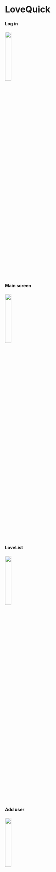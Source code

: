 # LoveQuick

#### Log in  
<img src="https://user-images.githubusercontent.com/60758557/91782528-5d094b00-ebcb-11ea-9111-366e2e8a19da.png" width="20%">


#### Main screen  
<img src="https://user-images.githubusercontent.com/60758557/91782531-5d094b00-ebcb-11ea-8cd3-0414ce4dc946.png" width="20%">


#### LoveList  
<img src="https://user-images.githubusercontent.com/60758557/91782532-5e3a7800-ebcb-11ea-9229-3e02079caa86.png" width="20%">


#### Add user  
<img src="https://user-images.githubusercontent.com/60758557/91782533-5e3a7800-ebcb-11ea-9178-9f62aba3dafa.png" width="20%">
